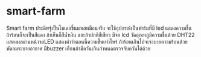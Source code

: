 # smart-farm
Smart farm ประดิษฐ์เป็นโมเดลขึ้นมาเสหมือนจริง จะใช้อุปกรณ์เป็นฟาร์มที่มี led แสดงความชื้น ถ้าร้อนก็จะเป็นสีแดง ถ้าเย็นก็สีน้ำเงิน และถ้าปกติสีเขียว มีจอ lcd วัดอุณหภูมิความชื้นด้วย DHT22 แสดงผลผ่านหน้าจอLED แสดงค่าว่าตอนนี้ความชื้นเท่าไหร่ ถ้าร้อนเกินไปจะระบายความร้อนด้วยพัดลมระบายอากาศ มีbuzzer เตือนถ้ามีควันเกินกำหนดตรวจจับควันได้ด้วย 
